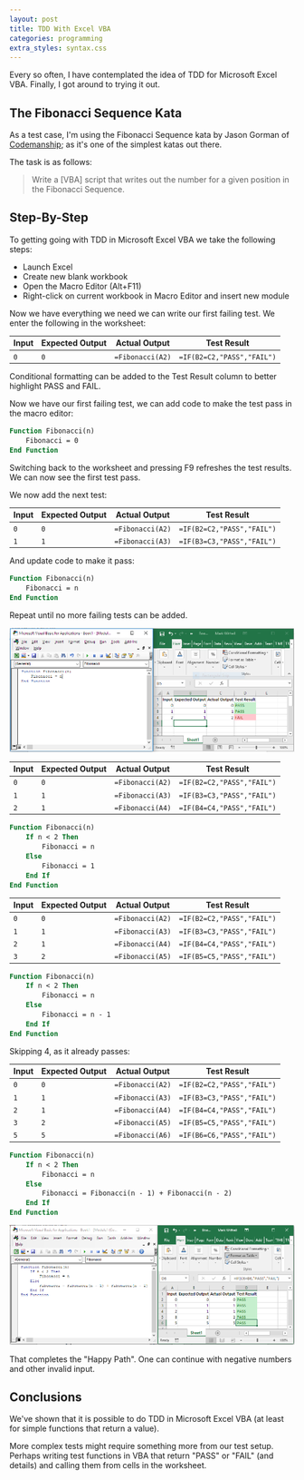 ```yaml
---
layout: post
title: TDD With Excel VBA
categories: programming
extra_styles: syntax.css
---
```


Every so often, I have contemplated the idea of TDD for Microsoft Excel VBA.  Finally, I got around to trying it out.

## The Fibonacci Sequence Kata

As a test case, I'm using the Fibonacci Sequence kata by Jason Gorman of [Codemanship](http://codemanship.co.uk/tdd.html); as it's one of the simplest katas out there.

The task is as follows:

> Write a [VBA] script that writes out the number for a given position in the Fibonacci Sequence.

## Step-By-Step

To getting going with TDD in Microsoft Excel VBA we take the following steps:
* Launch Excel
* Create new blank workbook
* Open the Macro Editor (Alt+F11)
* Right-click on current workbook in Macro Editor and insert new module

Now we have everything we need we can write our first failing test.  We enter the following in the worksheet:

| Input | Expected Output | Actual Output | Test Result |
| -- | -- | -- | -- |
| `0` | `0` | `=Fibonacci(A2)` | `=IF(B2=C2,"PASS","FAIL")` |

Conditional formatting can be added to the Test Result column to better highlight PASS and FAIL.

Now we have our first failing test, we can add code to make the test pass in the macro editor:

```vb
Function Fibonacci(n)
    Fibonacci = 0
End Function
```

Switching back to the worksheet and pressing F9 refreshes the test results. We can now see the first test pass.

We now add the next test:

| Input | Expected Output | Actual Output | Test Result |
| -- | -- | -- | -- |
| `0` | `0` | `=Fibonacci(A2)` | `=IF(B2=C2,"PASS","FAIL")` |
| `1` | `1` | `=Fibonacci(A3)` | `=IF(B3=C3,"PASS","FAIL")` |

And update code to make it pass:

```vb
Function Fibonacci(n)
    Fibonacci = n
End Function
```

Repeat until no more failing tests can be added.

![Worksheet table with failing 3rd test](/images/TDD-VBA-1.png)

| Input | Expected Output | Actual Output | Test Result |
| -- | -- | -- | -- |
| `0` | `0` | `=Fibonacci(A2)` | `=IF(B2=C2,"PASS","FAIL")` |
| `1` | `1` | `=Fibonacci(A3)` | `=IF(B3=C3,"PASS","FAIL")` |
| `2` | `1` | `=Fibonacci(A4)` | `=IF(B4=C4,"PASS","FAIL")` |

```vb
Function Fibonacci(n)
    If n < 2 Then
        Fibonacci = n
    Else
        Fibonacci = 1
    End If
End Function
```

| Input | Expected Output | Actual Output | Test Result |
| -- | -- | -- | -- |
| `0` | `0` | `=Fibonacci(A2)` | `=IF(B2=C2,"PASS","FAIL")` |
| `1` | `1` | `=Fibonacci(A3)` | `=IF(B3=C3,"PASS","FAIL")` |
| `2` | `1` | `=Fibonacci(A4)` | `=IF(B4=C4,"PASS","FAIL")` |
| `3` | `2` | `=Fibonacci(A5)` | `=IF(B5=C5,"PASS","FAIL")` |

```vb
Function Fibonacci(n)
    If n < 2 Then
        Fibonacci = n
    Else
        Fibonacci = n - 1
    End If
End Function
```

Skipping 4, as it already passes:

| Input | Expected Output | Actual Output | Test Result |
| -- | -- | -- | -- |
| `0` | `0` | `=Fibonacci(A2)` | `=IF(B2=C2,"PASS","FAIL")` |
| `1` | `1` | `=Fibonacci(A3)` | `=IF(B3=C3,"PASS","FAIL")` |
| `2` | `1` | `=Fibonacci(A4)` | `=IF(B4=C4,"PASS","FAIL")` |
| `3` | `2` | `=Fibonacci(A5)` | `=IF(B5=C5,"PASS","FAIL")` |
| `5` | `5` | `=Fibonacci(A6)` | `=IF(B6=C6,"PASS","FAIL")` |

```vb
Function Fibonacci(n)
    If n < 2 Then
        Fibonacci = n
    Else
        Fibonacci = Fibonacci(n - 1) + Fibonacci(n - 2)
    End If
End Function
```

![Completed happy path worksheet table](/images/TDD-VBA-2.png)

That completes the "Happy Path".  One can continue with negative numbers and other invalid input.

## Conclusions

We've shown that it is possible to do TDD in Microsoft Excel VBA (at least for simple functions that return a value).

More complex tests might require something more from our test setup.  Perhaps writing test functions in VBA that return "PASS" or "FAIL" (and details) and calling them from cells in the worksheet.

